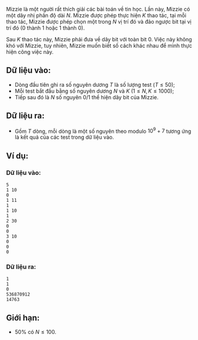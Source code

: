 Mizzie là một người rất thích giải các bài toán về tin học. Lần này, Mizzie có một dãy nhị phân độ dài $N$. Mizzie được phép thực hiện $K$ thao tác, tại mỗi thao tác, Mizzie được phép chọn một trong $N$ vị trí đó và đảo ngược bit tại vị trí đó ($0$ thành $1$ hoặc $1$ thành $0$).

Sau $K$ thao tác này, Mizzie phải đưa về dãy bit với toàn bit $0$. Việc này không khó với Mizzie, tuy nhiên, Mizzie muốn biết số cách khác nhau để mình thực hiện công việc này.

## Dữ liệu vào:
- Dòng đầu tiên ghi ra số nguyên dương $T$ là số lượng test $(T≤50)$;
- Mỗi test bắt đầu bằng số nguyên dương $N$ và $K\ (1≤N,K≤1000)$;
- Tiếp sau đó là $N$ số nguyên $0/1$ thể hiện dãy bit của Mizzie.

## Dữ liệu ra:
- Gồm $T$ dòng, mỗi dòng là một số nguyên theo modulo $10^9+7$ tương ứng là kết quả của các test trong dữ liệu vào.

## Ví dụ:
### Dữ liệu vào:
```
5
1 10
0
1 11
1
1 10
1
2 30
0
0
3 10
0
0
0
```

### Dữ liệu ra:
```
1
1
0
536870912
14763
```

## Giới hạn:
- $50\%$ có $N≤100$.